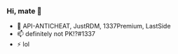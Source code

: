 ### Hi, mate 👋

- 🌱 API-ANTICHEAT, JustRDM, 1337Premium, LastSide
- 📫 definitely not PK!?#1337
- ⚡ lol
